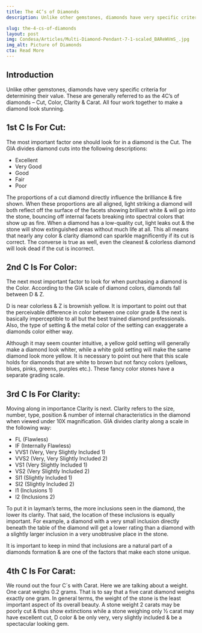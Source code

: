 ```yaml
---
title: The 4C’s of Diamonds
description: Unlike other gemstones, diamonds have very specific criteria for determining their value. Generally referred to as The 4C's of Diamonds

slug: the-4-cs-of-diamonds
layout: post
img: Condesa/Articles/Multi-Diamond-Pendant-7-1-scaled_BAReWVmS_.jpg
img_alt: Picture of Diamonds
cta: Read More
---
```

## Introduction
Unlike other gemstones, diamonds have very specific criteria for determining their value. These are generally referred to as the 4C’s of diamonds – Cut, Color, Clarity & Carat. All four work together to make a diamond look stunning.

## 1st C Is For Cut:
The most important factor one should look for in a diamond is the Cut. The GIA divides diamond cuts into the following descriptions:
- Excellent
- Very Good
- Good
- Fair
- Poor

The proportions of a cut diamond directly influence the brilliance & fire shown. When these proportions are all aligned, light striking a diamond will both reflect off the surface of the facets showing brilliant white & will go into the stone, bouncing off internal facets breaking into spectral colors that show up as fire. When a diamond has a low-quality cut, light leaks out & the stone will show extinguished areas without much life at all. This all means that nearly any color & clarity diamond can sparkle magnificently if its cut is correct. The converse is true as well, even the cleanest & colorless diamond will look dead if the cut is incorrect.

## 2nd C Is For Color:
The next most important factor to look for when purchasing a diamond is the Color. According to the GIA scale of diamond colors, diamonds fall between D & Z.

D is near colorless & Z is brownish yellow. It is important to point out that the perceivable difference in color between one color grade & the next is basically imperceptible to all but the best trained diamond professionals. Also, the type of setting & the metal color of the setting can exaggerate a diamonds color either way.

Although it may seem counter intuitive, a yellow gold setting will generally make a diamond look whiter, while a white gold setting will make the same diamond look more yellow. It is necessary to point out here that this scale holds for diamonds that are white to brown but not fancy colors (yellows, blues, pinks, greens, purples etc.). These fancy color stones have a separate grading scale.

## 3rd C Is For Clarity:

Moving along in importance Clarity is next. Clarity refers to the size, number, type, position & number of internal characteristics in the diamond when viewed under 10X magnification. GIA divides clarity along a scale in the following way:
- FL (Flawless)
- IF (Internally Flawless)
- VVS1 (Very, Very Slightly Included 1)
- VVS2 (Very, Very Slightly Included 2)
- VS1 (Very Slightly Included 1)
- VS2 (Very Slightly Included 2)
- SI1 (Slightly Included 1)
- SI2 (Slightly Included 2)
- I1 (Inclusions 1)
- I2 (Inclusions 2)

To put it in layman’s terms, the more inclusions seen in the diamond, the lower its clarity. That said, the location of these inclusions is equally important. For example, a diamond with a very small inclusion directly beneath the table of the diamond will get a lower rating than a diamond with a slightly larger inclusion in a very unobtrusive place in the stone. 

It is important to keep in mind that inclusions are a natural part of a diamonds formation & are one of the factors that make each stone unique.

## 4th C Is For Carat:
We round out the four C´s with Carat. Here we are talking about a weight. One carat weighs 0.2 grams. That is to say that a five carat diamond weighs exactly one gram. In general terms, the weight of the stone is the least important aspect of its overall beauty. A stone weight 2 carats may be poorly cut & thus show extinctions while a stone weighing only ½ carat may have excellent cut, D color & be only very, very slightly included & be a spectacular looking gem.